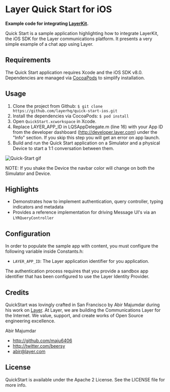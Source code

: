 # Layer Quick Start for iOS

**Example code for integrating [LayerKit](https://layer.com/).**

Quick Start is a sample application highlighting how to integrate LayerKit, the iOS SDK for the Layer communications platform. It presents a very simple example of a chat app using Layer.

## Requirements

The Quick Start application requires Xcode and the iOS SDK v8.0. Dependencies are managed via [CocoaPods](http://cocoapods.org/) to simplify installation.

## Usage

1. Clone the project from Github: `$ git clone https://github.com/layerhq/quick-start-ios.git`
2. Install the dependencies via CocoaPods: `$ pod install`
3. Open `QuickStart.xcworkspace` in Xcode.
4. Replace LAYER_APP_ID in LQSAppDelegate.m (line 16) with your App ID from the developer dashboard (http://developer.layer.com) under the "Info" section.  If you skip this step you will get an error on app launch.
5. Build and run the Quick Start application on a Simulator and a physical Device to start a 1:1 conversation between them.

![Quick-Start gif](Assets/quick-start.gif)


NOTE: If you shake the Device the navbar color will change on both the Simulator and Device.

## Highlights

* Demonstrates how to implement authentication, query controller, typing indicators and metadata
* Provides a reference implementation for driving Message UI's via an `LYRQueryController`

## Configuration

In order to populate the sample app with content, you must configure the following variable inside Constants.h:

* `LAYER_APP_ID`: The Layer application identifier for you application.

The authentication process requires that you provide a sandbox app identifier that has been configured to use the Layer Identity Provider.

## Credits

QuickStart was lovingly crafted in San Francisco by Abir Majumdar during his work on [Layer](http://layer.com). At Layer, we are building the Communications Layer for the Internet. We value, support, and create works of Open Source engineering excellence.

Abir Majumdar

- http://github.com/maju6406
- http://twitter.com/beersy
- abir@layer.com

## License

QuickStart is available under the Apache 2 License. See the LICENSE file for more info.
